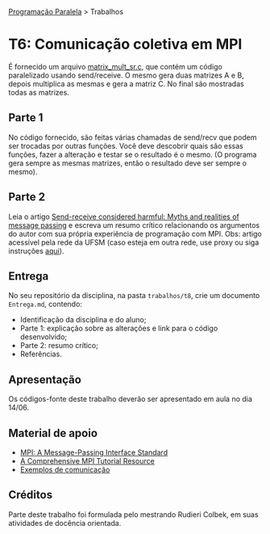 [Programação Paralela](https://github.com/AndreaInfUFSM/elc139-2019a) > Trabalhos

# T6: Comunicação coletiva em MPI


É fornecido um arquivo [matrix_mult_sr.c](matrix_mult_sr.c), que contém um código paralelizado usando send/receive. O mesmo gera duas matrizes A e B, depois multiplica as mesmas e gera a matriz C. No final são mostradas todas as matrizes.

## Parte 1

No código fornecido, são feitas várias chamadas de send/recv que podem ser trocadas por outras funções. Você deve descobrir quais são essas funções, fazer a alteração e testar se o resultado é o mesmo. (O programa gera sempre as mesmas matrizes, então o resultado deve ser sempre o mesmo).

## Parte 2

Leia o artigo [Send-receive considered harmful: Myths and realities of message passing](https://dl.acm.org/citation.cfm?id=963780) e escreva um resumo crítico relacionando os argumentos do autor com sua própria experiência de programação com MPI. Obs: artigo acessível pela rede da UFSM (caso esteja em outra rede, use proxy ou siga instruções [aqui](http://coral.ufsm.br/informatica/index.php/home/noticias/65-tutorial-para-acesso-ao-portal-de-periodicos-da-capes-ufsm)).

## Entrega

No seu repositório da disciplina, na pasta `trabalhos/t8`, crie um documento `Entrega.md`, contendo:
 - Identificação da disciplina e do aluno;
 - Parte 1: explicação sobre as alterações e link para o código desenvolvido;
 - Parte 2: resumo crítico;
 - Referências.


## Apresentação

Os códigos-fonte deste trabalho deverão ser apresentado em aula no dia 14/06.


## Material de apoio


- [MPI: A Message-Passing Interface Standard](https://www.mpi-forum.org/docs/mpi-3.1/mpi31-report.pdf)  
- [A Comprehensive MPI Tutorial Resource](http://mpitutorial.com/)  
- [Exemplos de comunicação](exemplos/)


## Créditos

Parte deste trabalho foi formulada pelo mestrando Rudieri Colbek, em suas atividades de docência orientada.


